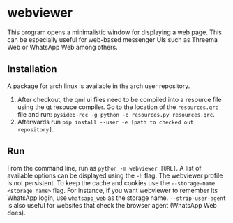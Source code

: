 # webviewer
This program opens a minimalistic window for displaying a web page.
This can be especially useful for web-based messenger UIs such
as Threema Web or WhatsApp Web among others.

## Installation
A package for arch linux is available in the arch user repository.

1. After checkout, the qml ui files need to be compiled into a
resource file using the qt resouce compiler. Go to the location
of the ``resources.qrc`` file and run:
``pyside6-rcc -g python -o resources.py resources.qrc``.
2. Afterwards run
``pip install --user -e [path to checked out repository]``.

## Run
From the command line, run as ``python -m webviewer [URL]``. A list
of available options can be displayed using the `-h` flag. The
webviewer profile is not persistent. To keep the cache and cookies
use the ``--storage-name <storage name>`` flag. For instance, if you
want webviewer to remember its WhatsApp login, use ``whatsapp_web``
as the storage name. ``--strip-user-agent`` is also useful for websites
that check the browser agent (WhatsApp Web does).
 
